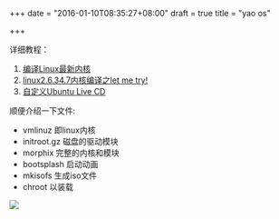 +++
date = "2016-01-10T08:35:27+08:00"
draft = true
title = "yao os"

+++



详细教程：

1. [编译Linux最新内核](http://zjuedward.blog.51cto.com/1445231/461376)
2. [linux2.6.34.7内核编译之let me try!](http://www.lupaworld.com/home-space-uid-434382-do-blog-id-230972.html)
3. [自定义Ubuntu Live CD](http://blog.csdn.net/liujixin8/article/details/4418526)

顺便介绍一下文件:

* vmlinuz 即linux内核
* initroot.gz 磁盘的驱动模块
* morphix 完整的内核和模块
* bootsplash 启动动画
* mkisofs 生成iso文件
* chroot 以装载


![](/images/yaoos_by_tobe.jpg)